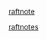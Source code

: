 
[raftnote](https://github.com/raftnote?tab=repositories)

[raftnotes](https://github.com/raftnotes?tab=repositories)
